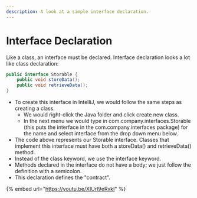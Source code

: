 ```yaml
---
description: A look at a simple interface declaration.
---
```


# Interface Declaration

Like a class, an interface must be declared. Interface declaration looks a lot like class declaration:

```java
public interface Storable {
    public void storeData();
    public void retrieveData();
}
```

* To create this interface in IntelliJ, we would follow the same steps as creating a class. 
  * We would right-click the Java folder and click create new class. 
  * In the next menu we would type in com.company.interfaces.Storable \(this puts the interface in the com.company.interfaces package\) for the name and select interface from the drop down menu below. 
* The code above represents our Storable interface. Classes that implement this interface must have both a storeData\(\) and retrieveData\(\) method.
* Instead of the class keyword, we use the interface keyword.
* Methods declared in the interface do not have a body; we just follow the definition with a semicolon.
* This declaration defines the "contract".

{% embed url="https://youtu.be/XIUrl9eRxkI" %}

